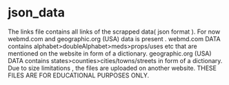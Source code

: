 # json_data
The links file contains all links of the scrapped data( json format ).
For now webmd.com and geographic.org (USA) data is present .
webmd.com DATA contains alphabet>doubleAlphabet>meds>props/uses etc that are mentioned on the website in form of a dictionary.
geographic.org (USA) DATA contains states>counties>cities/towns/streets in form of a dictionary.
Due to size limitations , the files are uploaded on another website.
THESE FILES ARE FOR EDUCATIONAL PURPOSES ONLY.

